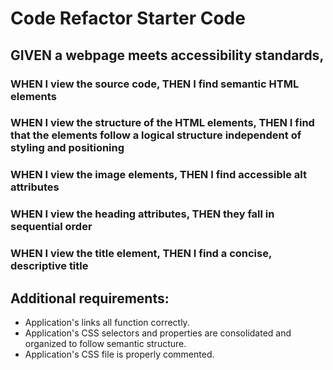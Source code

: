 # Code Refactor Starter Code

## GIVEN a webpage meets accessibility standards, 
### WHEN I view the source code, THEN I find semantic HTML elements
### WHEN I view the structure of the HTML elements, THEN I find that the elements follow a logical structure independent of styling and positioning
### WHEN I view the image elements, THEN I find accessible alt attributes
### WHEN I view the heading attributes, THEN they fall in sequential order
### WHEN I view the title element, THEN I find a concise, descriptive title

## Additional requirements:
* Application's links all function correctly.
* Application's CSS selectors and properties are consolidated and organized to follow semantic structure.
* Application's CSS file is properly commented.